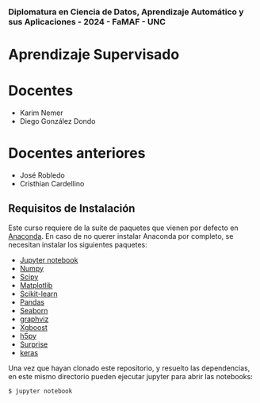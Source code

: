 ### Diplomatura en Ciencia de Datos, Aprendizaje Automático y sus Aplicaciones - 2024 - FaMAF - UNC
# Aprendizaje Supervisado

# Docentes
- Karim Nemer
- Diego González Dondo

# Docentes anteriores

- José Robledo
- Cristhian Cardellino


## Requisitos de Instalación

Este curso requiere de la suite de paquetes que vienen por defecto en
[Anaconda](https://www.anaconda.com/download/).  En caso de no querer instalar
Anaconda por completo, se necesitan instalar los siguientes paquetes:

- [Jupyter notebook](https://jupyter-notebook.readthedocs.io/en/stable/)
- [Numpy](https://numpy.org/)
- [Scipy](https://scipy.org/)
- [Matplotlib](https://matplotlib.org/)
- [Scikit-learn](https://scikit-learn.org/stable/)
- [Pandas](https://pandas.pydata.org/)
- [Seaborn](https://seaborn.pydata.org/)
- [graphviz](https://bobswift.atlassian.net/wiki/spaces/GVIZ/pages/20971549/How+to+install+Graphviz+software)
- [Xgboost](https://xgboost.readthedocs.io/en/stable/)
- [h5py](https://docs.h5py.org/en/stable/high/dataset.html)
- [Surprise](http://surpriselib.com/)
- [keras](https://keras.io/)

Una vez que hayan clonado este repositorio, y resuelto las dependencias,
en este mismo directorio pueden ejecutar jupyter para abrir las notebooks:

```
$ jupyter notebook
```
